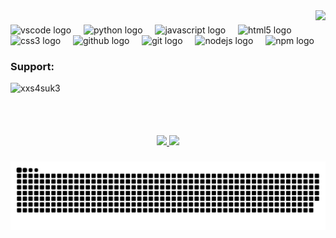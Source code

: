 <img align="right" height="200" src="https://avatars.githubusercontent.com/u/113450075?v=4"  />

###

<div align="left">
  <img src="https://cdn.jsdelivr.net/gh/devicons/devicon/icons/vscode/vscode-original.svg" height="40" alt="vscode logo"  />
  <img width="12" />
  <img src="https://cdn.jsdelivr.net/gh/devicons/devicon/icons/python/python-original.svg" height="40" alt="python logo"  />
  <img width="12" />
  <img src="https://cdn.jsdelivr.net/gh/devicons/devicon/icons/javascript/javascript-original.svg" height="40" alt="javascript logo"  />
  <img width="12" />
  <img src="https://cdn.jsdelivr.net/gh/devicons/devicon/icons/html5/html5-original.svg" height="40" alt="html5 logo"  />
  <img width="12" />
  <img src="https://cdn.jsdelivr.net/gh/devicons/devicon/icons/css3/css3-original.svg" height="40" alt="css3 logo"  />
  <img width="12" />
  <img src="https://cdn.jsdelivr.net/gh/devicons/devicon/icons/github/github-original.svg" height="40" alt="github logo"  />
  <img width="12" />
  <img src="https://cdn.jsdelivr.net/gh/devicons/devicon/icons/git/git-original.svg" height="40" alt="git logo"  />
  <img width="12" />
  <img src="https://cdn.jsdelivr.net/gh/devicons/devicon/icons/nodejs/nodejs-original.svg" height="40" alt="nodejs logo"  />
  <img width="12" />
  <img src="https://cdn.jsdelivr.net/gh/devicons/devicon/icons/npm/npm-original-wordmark.svg" height="40" alt="npm logo"  />
</div>

###

<h3 align="left">Support:</h3>
<p><a href="https://www.buymeacoffee.com/xxs4suk3"> <img align="left" src="https://cdn.buymeacoffee.com/buttons/v2/default-yellow.png" height="50" width="210" alt="xxs4suk3" /></a></p><br><br>

###

<br clear="both">

<div align="center">
  <a href="https://github.com/joaokristani">
    <img height=150 src="https://github-readme-stats.vercel.app/api?username=xxs4suk3&show_icons=true&theme=dark&hide_border=true" />
  </a>
  <a href="https://github.com/joaokristani">
    <img height=150 src="https://github-readme-stats.vercel.app/api/top-langs/?username=xxs4suk3&layout=compact&card_width=306&theme=dark&hide_title=false&langs_count=5&hide_border=true" />
  </a>

</div>

###

<img src="https://raw.githubusercontent.com/xxs4suk3/xxs4suk3/output/snake.svg" alt="Snake animation" />

###
